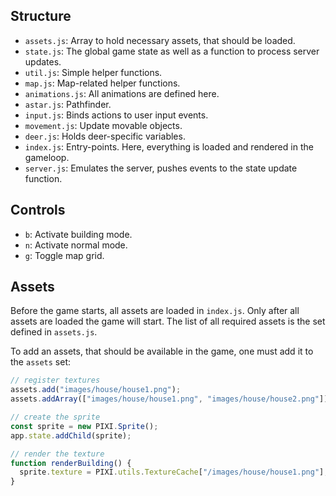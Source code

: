 ## Structure

* `assets.js`: Array to hold necessary assets, that should be loaded.
* `state.js`: The global game state as well as a function to process server updates.
* `util.js`: Simple helper functions.
* `map.js`: Map-related helper functions.
* `animations.js`: All animations are defined here.
* `astar.js`: Pathfinder.
* `input.js`: Binds actions to user input events.
* `movement.js`: Update movable objects.
* `deer.js`: Holds deer-specific variables.
* `index.js`: Entry-points. Here, everything is loaded and rendered in the gameloop.
* `server.js`: Emulates the server, pushes events to the state update function.

## Controls

* `b`: Activate building mode.
* `n`: Activate normal mode.
* `g`: Toggle map grid.

## Assets

Before the game starts, all assets are loaded in `index.js`. Only after all assets are loaded the game will start. The list of all required assets is the set defined in `assets.js`.

To add an assets, that should be available in the game, one must add it to the `assets` set:

```js
// register textures
assets.add("images/house/house1.png");
assets.addArray(["images/house/house1.png", "images/house/house2.png"]);

// create the sprite
const sprite = new PIXI.Sprite();
app.state.addChild(sprite);

// render the texture
function renderBuilding() {
  sprite.texture = PIXI.utils.TextureCache["/images/house/house1.png"];
}
```
